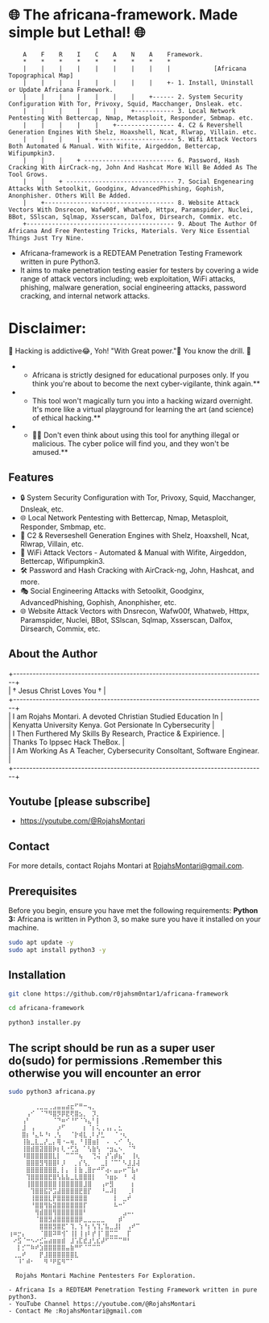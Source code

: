 # 🌐 The africana-framework. Made simple but Lethal! 🌐

        A    F    R    I    C    A    N    A    Framework.
        *    *    *    *    *    *    *    *    *
        |    |    |    |    |    |    |    |    |            [Africana Topographical Map]
        |    |    |    |    |    |    |    |    +- 1. Install, Uninstall or Update Africana Framework.
        |    |    |    |    |    |    |    +------ 2. System Security Configuration With Tor, Privoxy, Squid, Macchanger, Dnsleak. etc.
        |    |    |    |    |    |    +----------- 3. Local Network Pentesting With Bettercap, Nmap, Metasploit, Responder, Smbmap. etc.
        |    |    |    |    |    +---------------- 4. C2 & Revershell Generation Engines With Shelz, Hoaxshell, Ncat, Rlwrap, Villain. etc.
        |    |    |    |    +--------------------- 5. Wifi Attack Vectors Both Automated & Manual. With Wifite, Airgeddon, Bettercap, Wifipumpkin3.
        |    |    |    + ------------------------- 6. Password, Hash Cracking With AirCrack-ng, John And Hashcat More Will Be Added As The Tool Grows.
        |    |    + ------------------------------ 7. Social Engenearing Attacks With Setoolkit, Goodginx, AdvancedPhishing, Gophish, Anonphisher. Others Will Be Added.
        |    +------------------------------------ 8. Website Attack Vectors With Dnsrecon, Wafw00f, Whatweb, Httpx, Paramspider, Nuclei, BBot, SSlscan, Sqlmap, Xsserscan, Dalfox, Dirsearch, Commix. etc.
        +----------------------------------------- 9. About The Author Of Africana And Free Pentesting Tricks, Materials. Very Nice Essential Things Just Try Nine.

* Africana-framework is a REDTEAM Penetration Testing Framework written in pure Python3. 
* It aims to make penetration testing easier for testers by covering a wide range of attack vectors including;
 web exploitation, WiFi attacks, phishing, malware generation, social engineering attacks, password cracking, and internal network attacks.

# Disclaimer: 
🚧 Hacking is addictive😂, Yoh! "With Great power."👀 You know the drill. 🚧

- * Africana is strictly designed for educational purposes only. If you think you're about to become the next cyber-vigilante, think again.**<br>
- * This tool won't magically turn you into a hacking wizard overnight. It's more like a virtual playground for learning the art (and science) of ethical hacking.**<br>
- * 🙅‍♂️ Don't even think about using this tool for anything illegal or malicious. The cyber police will find you, and they won't be amused.**

## Features
- 🔒 System Security Configuration with Tor, Privoxy, Squid, Macchanger, Dnsleak, etc.
- 🌐 Local Network Pentesting with Bettercap, Nmap, Metasploit, Responder, Smbmap, etc.
- 🚀 C2 & Reverseshell Generation Engines with Shelz, Hoaxshell, Ncat, Rlwrap, Villain, etc.
- 📡 WiFi Attack Vectors - Automated & Manual with Wifite, Airgeddon, Bettercap, Wifipumpkin3.
- 🛠 Password and Hash Cracking with AirCrack-ng, John, Hashcat, and more.
- 🎭 Social Engineering Attacks with Setoolkit, Goodginx, AdvancedPhishing, Gophish, Anonphisher, etc.
- 🌐 Website Attack Vectors with Dnsrecon, Wafw00f, Whatweb, Httpx, Paramspider, Nuclei, BBot, SSlscan, Sqlmap, Xsserscan, Dalfox, Dirsearch, Commix, etc.

## About the Author
+------------------------------------------------------------------------------+                                                                                                                                 
|                         † Jesus Christ Loves You †                           |                                                                                                                                 
+------------------------------------------------------------------------------+                                                                                                                                 
|        I am Rojahs Montari. A devoted Christian Studied Education In         |                                                                                                                                 
|         Kenyatta University Kenya. Got Persionate In Cybersecurity           |                                                                                                                                 
|        I Then Furthered My Skills By Research, Practice & Expirience.        |                                                                                                                                 
|                      Thanks To Ippsec Hack TheBox.                           |                                                                                                                                 
|   I Am Working As A Teacher, Cybersecurity Consoltant, Software Enginear.    |                                                                                                                               
+------------------------------------------------------------------------------+ 
## Youtube [please subscribe]
- https://youtube.com/@RojahsMontari

## Contact
For more details, contact Rojahs Montari at RojahsMontari@gmail.com.

## Prerequisites
Before you begin, ensure you have met the following requirements:
**Python 3:** Africana is written in Python 3, so make sure you have it installed on your machine.

```bash
sudo apt update -y
sudo apt install python3 -y
```
## Installation

```bash
git clone https://github.com/r0jahsm0ntar1/africana-framework
```
```bash
cd africana-framework
```
```bash
python3 installer.py
```
## The script should be run as a super user do(sudo) for permissions .Remember this otherwise you will encounter an error
```bash
sudo python3 africana.py
```

    ⠀⠀⠀⠀⠀⠀⢀⣀⣀⢀⣠⣤⣤⣴⣖⠋⠛⠒⢤⡀⠀⠀⠀⠀⠀⠀⠀⠀⠀⠀
    ⠀⠀⠀⠀⢠⠊⠀⠈⠙⠻⣿⡻⡿⣟⢟⣿⣢⡀⠀⡹⡀⠀⠀⠀⠀⠀⠀⠀⠀⠀
    ⠀⠀⠀⢠⠃⠀⠀⠀⠀⠀⠈⠙⠶⠊⠘⠋⠈⠱⣄⠃⡇⠀⠀⠀⠀⠀⠀⠀⠀⠀
    ⠀⠀⠀⣸⠀⢠⠀⠀⠀⠀⠀⡰⠋⠀⠀⠀⠀⡆⠈⡆⢅⢀⢠⡄⡀⣂⠀⠀⠀⠀
    ⠀⠀⠀⣿⡆⠘⣄⠧⠘⠆⢀⢣⠀⠀⠈⡗⢾⣇⢀⠇⡜⣃⠀⠀⠈⠐⢆⠀⠀⠀
    ⠀⠀⠀⢸⣷⣀⣇⣀⡜⣀⡄⢿⠐⠤⢶⡀⠘⢸⣿⣶⡇⠀⠠⠀⢄⠊⠀⢣⡀⠀
    ⠀⠀⠀⢸⣿⣾⣿⣽⣿⣿⡷⡆⢇⠐⢋⣣⠀⠁⢣⣷⢣⠀⠐⣲⣄⠢⠀⠈⠙⠀
    ⠀⠀⠀⠸⣿⣿⣿⣿⣿⣿⣇⡇⠀⠉⠉⠉⢦⠀⠀⢙⢬⠀⡜⢡⡾⣦⠁⠀⢸⢆
    ⠀⠀⠀⠀⣿⣿⣿⣻⢻⣿⣿⠇⡸⠀⠀⡀⡎⢣⡀⠀⠀⣀⡇⠈⠉⠁⠣⣸⣸⢼
    ⠀⠀⠀⠀⣿⣿⣿⣿⣿⣿⣿⡀⡇⡄⠀⡇⣷⢀⣿⡖⠚⠋⢴⠄⣤⡤⠖⠉⣧⠆
    ⠀⠀⠀⠀⢹⣿⣿⣿⣿⣟⣿⢣⣧⣧⣀⣇⣿⣿⣿⡇⠀⠀⠱⣶⡦⠀⠘⠀⢼⠀
    ⠀⠀⠀⠀⢸⣿⣿⣿⣿⣿⣿⢸⣿⣿⣿⣿⣿⣸⣿⠀⠀⢠⠖⣻⠀⠀⠀⠀⡆⠀
    ⠀⠀⠀⠀⠀⢹⣿⣿⣯⡝⣩⣼⣿⣿⣿⣿⣟⣿⡏⠀⠀⠘⠤⠼⡇⠀⠀⢀⠇⠀
    ⠀⠀⠀⠀⠀⢸⣿⣿⣿⣇⡟⣿⣿⣿⣿⣿⣿⣿⠀⠀⠀⠀⠀⠀⡇⠀⣀⠞⠀⠀
    ⠀⠀⠀⠀⠀⠘⣿⣿⢻⣷⣽⣿⣿⣿⣿⣿⣿⡏⠀⠀⠀⠀⠀⠀⠧⠒⠁⠀⠀⠀
    ⠀⠀⠀⠀⠀⠀⢻⣾⣿⣿⢻⣿⣿⣿⣿⣿⣿⠃⠀⠀⠀⠀⠀⠀⠀⠀⣠⠤⠄⠀
    ⠀⠀⠀⠀⠀⠀⠈⣿⣿⣻⣼⣿⣿⣿⣿⣿⡿⣀⣀⣀⣀⣀⠀⠀⠀⡾⠁⠀⠀⠀
    ⠀⠀⠀⠀⠀⠀⠀⣿⣿⣿⣻⣿⣟⠁⢹⡀⢱⠘⡆⢣⢹⡈⣧⣀⣸⡇⠀⢠⠞⠉
    ⢰⠶⡒⡄⠀⠀⠀⠈⣿⣿⠽⠿⢺⠁⢸⡇⢸⢰⠇⡞⢸⠁⣿⣉⣉⠀⠀⡏⠀⠀
    ⠀⠔⣫⠈⠒⠢⠔⣊⣥⣴⣶⣶⣾⠀⣸⢡⣏⣞⣰⢃⣎⡼⠋⠉⠉⠉⠛⠃⠀⠀
    ⠀⠀⡇⡊⠉⠷⠞⣱⣿⣿⣿⣿⣿⣤⣷⠛⠋⠈⠉⠉⠉⠀⠀⠀⠀⠀⠀⠀⠀⠀
    ⠀⢀⣀⠞⠀⠀⠀⡟⣸⣿⣿⣿⣿⣿⣿⣇⠀⠀⠀⠀⠀⠀⠀⠀⠀⠀⠀⠀⠀⠀
    ⠀⠀⠸⠁⠾⠂⠀⠀⠻⠘⠟⣯⠻⠉⠁

      Rojahs Montari Machine Pentesters For Exploration.
	
    - Africana Is a REDTEAM Penetration Testing Framework written in pure python3.
    - YouTube Channel https://youtube.com/@RojahsMontari
    - Contact Me :RojahsMontari@gmail.com
